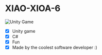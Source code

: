 # XIAO-XIOA-6
![Unity Game](https://www.pngfind.com/pngs/m/320-3209656_unity-logo-unity3d-unity-logo-png-transparent-png.png)
- [x] Unity game
- [x] C#
- [x] Fun
- [x] Made by the coolest software developer :)
